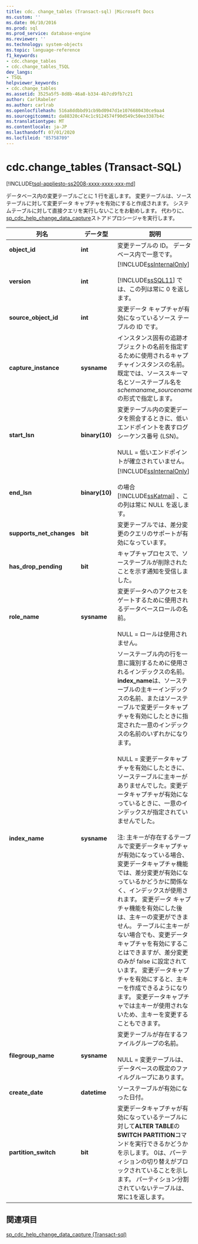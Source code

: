 ```yaml
---
title: cdc. change_tables (Transact-sql) |Microsoft Docs
ms.custom: ''
ms.date: 06/10/2016
ms.prod: sql
ms.prod_service: database-engine
ms.reviewer: ''
ms.technology: system-objects
ms.topic: language-reference
f1_keywords:
- cdc.change_tables
- cdc.change_tables_TSQL
dev_langs:
- TSQL
helpviewer_keywords:
- cdc.change_tables
ms.assetid: 3525a5f5-8d8b-46a8-b334-4b7cd9fb7c21
author: CarlRabeler
ms.author: carlrab
ms.openlocfilehash: 516a8ddbbd91cb9bd0947d1e1076680430ce9aa4
ms.sourcegitcommit: da88320c474c1c9124574f90d549c50ee3387b4c
ms.translationtype: MT
ms.contentlocale: ja-JP
ms.lasthandoff: 07/01/2020
ms.locfileid: "85758709"
---
```

# <a name="cdcchange_tables-transact-sql"></a>cdc.change_tables (Transact-SQL)
[!INCLUDE[tsql-appliesto-ss2008-xxxx-xxxx-xxx-md](../../includes/applies-to-version/sqlserver.md)]

  データベース内の変更テーブルごとに 1 行を返します。 変更テーブルは、ソース テーブルに対して変更データ キャプチャを有効にすると作成されます。 システムテーブルに対して直接クエリを実行しないことをお勧めします。 代わりに、 [sp_cdc_help_change_data_capture](../../relational-databases/system-stored-procedures/sys-sp-cdc-help-change-data-capture-transact-sql.md)ストアドプロシージャを実行します。  

|列名|データ型|説明|  
|-----------------|---------------|-----------------|  
|**object_id**|**int**|変更テーブルの ID。 データベース内で一意です。|  
|**version**|**int**|[!INCLUDE[ssInternalOnly](../../includes/ssinternalonly-md.md)]<br /><br /> [!INCLUDE[ssSQL11](../../includes/sssql11-md.md)] では、この列は常に 0 を返します。|  
|**source_object_id**|**int**|変更データ キャプチャが有効になっているソース テーブルの ID です。|  
|**capture_instance**|**sysname**|インスタンス固有の追跡オブジェクトの名前を指定するために使用されるキャプチャインスタンスの名前。 既定では、ソーススキーマ名とソーステーブル名を*schemaname_sourcename*の形式で指定します。|  
|**start_lsn**|**binary(10)**|変更テーブル内の変更データを照会するときに、低いエンドポイントを表すログシーケンス番号 (LSN)。<br /><br /> NULL = 低いエンドポイントが確立されていません。|  
|**end_lsn**|**binary(10)**|[!INCLUDE[ssInternalOnly](../../includes/ssinternalonly-md.md)]<br /><br /> の場合 [!INCLUDE[ssKatmai](../../includes/sskatmai-md.md)] 、この列は常に NULL を返します。|  
|**supports_net_changes**|**bit**|変更テーブルでは、差分変更のクエリのサポートが有効になっています。|  
|**has_drop_pending**|**bit**|キャプチャプロセスで、ソーステーブルが削除されたことを示す通知を受信しました。|  
|**role_name**|**sysname**|変更データへのアクセスをゲートするために使用されるデータベースロールの名前。<br /><br /> NULL = ロールは使用されません。|  
|**index_name**|**sysname**|ソーステーブル内の行を一意に識別するために使用されるインデックスの名前。 **index_name**は、ソーステーブルの主キーインデックスの名前、またはソーステーブルで変更データキャプチャを有効にしたときに指定された一意のインデックスの名前のいずれかになります。<br /><br /> NULL = 変更データキャプチャを有効にしたときに、ソーステーブルに主キーがありませんでした。変更データキャプチャが有効になっているときに、一意のインデックスが指定されていませんでした。<br /><br /> 注: 主キーが存在するテーブルで変更データキャプチャが有効になっている場合、変更データキャプチャ機能では、差分変更が有効になっているかどうかに関係なく、インデックスが使用されます。 変更データ キャプチャ機能を有効にした後は、主キーの変更ができません。 テーブルに主キーがない場合でも、変更データキャプチャを有効にすることはできますが、差分変更のみが false に設定されています。 変更データキャプチャを有効にすると、主キーを作成できるようになります。 変更データキャプチャでは主キーが使用されないため、主キーを変更することもできます。|  
|**filegroup_name**|**sysname**|変更テーブルが存在するファイルグループの名前。<br /><br /> NULL = 変更テーブルは、データベースの既定のファイルグループにあります。|  
|**create_date**|**datetime**|ソーステーブルが有効になった日付。|  
|**partition_switch**|**bit**|変更データキャプチャが有効になっているテーブルに対して**ALTER TABLE**の**SWITCH PARTITION**コマンドを実行できるかどうかを示します。 0は、パーティションの切り替えがブロックされていることを示します。 パーティション分割されていないテーブルは、常に1を返します。|  
  
## <a name="see-also"></a>関連項目  
 [sp_cdc_help_change_data_capture &#40;Transact-sql&#41;](../../relational-databases/system-stored-procedures/sys-sp-cdc-help-change-data-capture-transact-sql.md)  
  
  
